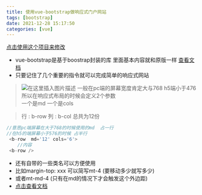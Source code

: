```yaml
---
title: 使用vue-bootstrap做响应式门户网站
tags: [bootstrap]
date: 2021-12-28 15:17:50
categories: [vue]
---
```

[点击使用这个项目来修改](https://gitee.com/haosicx/vue-bootstrap/settings#index)

 - vue-bootstrap是基于boostrap封装的库  里面基本内容就和原版一样 [查看文档](https://code.z01.com/bootstrap-vue/docs/components/navbar.html)
 - 只要记住了几个重要的指令就可以完成简单的响应式网站
 
 > ![在这里插入图片描述](https://img-blog.csdnimg.cn/671ad2cd580d419ca3654097cad57be0.png?x-oss-process=image/watermark,type_d3F5LXplbmhlaQ,shadow_50,text_Q1NETiBA5paH55qTenp6eg==,size_20,color_FFFFFF,t_70,g_se,x_16)
 一般在pc端的屏幕宽度肯定大与768  h5端小于476
 所以在响应式布局的时候会定义2个参数  
 一个是md  一个是cols 

>行 : b-row  列 : b-col  总共为12份 

```javascript
//意思pc端屏幕在大于768的时候使用的md  占一行
//在h5的端屏幕小于576的时候 占半行
 <b-row  md='12' cols='6'>
	//内容
 <b-row />
```
- 还有自带的一些类名可以方便使用 
- 比如margin-top: xxx  可以简写mt-4 (要移动多少就写多少)
- 或者mt-md-4 (只有在md的情况下才会触发这个外边距)
- [点击查看文档](https://www.runoob.com/bootstrap4/bootstrap4-typography.html)